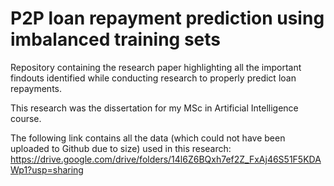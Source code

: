 # P2P loan repayment prediction using imbalanced training sets

Repository containing the research paper highlighting all the important findouts identified while conducting research to properly predict loan repayments.

This research was the dissertation for my MSc in Artificial Intelligence course.

The following link contains all the data (which could not have been uploaded to Github due to size) used in this research: https://drive.google.com/drive/folders/14l6Z6BQxh7ef2Z_FxAj46S51F5KDAWp1?usp=sharing
